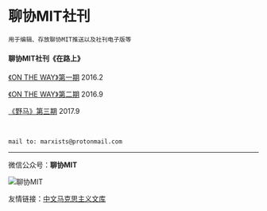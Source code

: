 # 聊协MIT社刊 

``` 用于编辑、存放聊协MIT推送以及社刊电子版等 ```

#### 聊协MIT社刊《在路上》

[《ON THE WAY》第一期](https://github.com/seefun/marxists/raw/master/data/on_the_way_1.pdf)  2016.2


[《ON THE WAY》第二期](https://github.com/seefun/marxists/raw/master/data/on_the_way_2.pdf)  2016.9


[《野马》第三期](https://mp.weixin.qq.com/mp/homepage?__biz=MzI5NDE0OTUyNw==&hid=6&sn=803b601ab594bdd1137c5e2c35e5bc26#wechat_redirect)  2017.9



<br/>

```mail to: marxists@protonmail.com```

-----------------------

微信公众号：**聊协MIT** 

![聊协MIT](https://raw.githubusercontent.com/seefun/marxists/master/data/barcode.jpg )

友情链接：[中文马克思主义文库](https://www.marxists.org/chinese/index.html)


